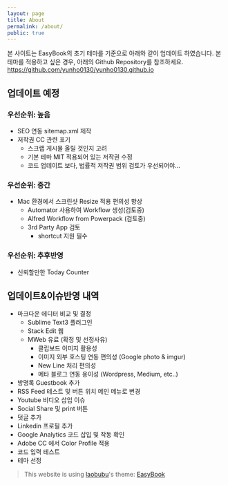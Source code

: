 ```yaml
---
layout: page
title: About
permalink: /about/
public: true
---
```


본 사이트는 EasyBook의 초기 테마를 기준으로 아래와 같이 업데이트 하였습니다. 본 테마를 적용하고 싶은 경우, 아래의 Github Repository를 참조하세요. 
<https://github.com/yunho0130/yunho0130.github.io>

## 업데이트 예정

### 우선순위: 높음
* SEO 연동 sitemap.xml 제작 
* 저작권 CC 관련 표기 
    - 스크랩 게시물 올릴 것인지 고려
    - 기본 테마 MIT 적용되어 있는 저작권 수정
    - 코드 업데이트 보다, 법률적 저작권 범위 검토가 우선되어야...

### 우선순위: 중간 
* Mac 환경에서 스크린샷 Resize 적용 편의성 향상 
    - Automator 사용하여 Workflow 생성(검토중) 
    - Alfred Workflow from Powerpack (검토중) 
    - 3rd Party App 검토 
        - shortcut 지원 필수

### 우선순위: 추후반영
* 신뢰할만한 Today Counter

## 업데이트&이슈반영 내역
* 마크다운 에디터 비교 및 결정
    - Sublime Text3 플러그인 
    - Stack Edit 웹
    - MWeb 유료 (확정 및 선정사유)
        - 클립보드 이미지 활용성 
        - 이미지 외부 호스팅 연동 편의성 (Google photo & imgur) 
        - New Line 처리 편의성 
        - 메타 블로그 연동 용이성 (Wordpress, Medium, etc..) 
* 방명록 Guestbook 추가
* RSS Feed 테스트 및 버튼 위치 메인 메뉴로 변경
* Youtube 비디오 삽입 이슈
* Social Share 및 print 버튼 
* 덧글 추가
* Linkedin 프로필 추가
* Google Analytics 코드 삽입 및 작동 확인
* Adobe CC 에서 Color Profile 적용
* 코드 입력 테스트
* 테마 선정 

> This website is using [laobubu](http://laobubu.net)'s theme: [EasyBook](https://github.com/laobubu/jekyll-theme-EasyBook)


